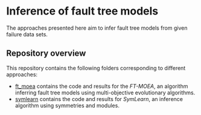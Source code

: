# Inference of fault tree models

The approaches presented here aim to infer fault tree models from given failure data sets.

## Repository overview

This repository contains the following folders corresponding to different approaches:
- [ft_moea](ft_moea) contains the code and results for the *FT-MOEA*, an algorithm inferring fault tree models using multi-objective evolutionary algorithms.
- [symlearn](symlearn) contains the code and results for *SymLearn*, an inference algorithm using symmetries and modules.
